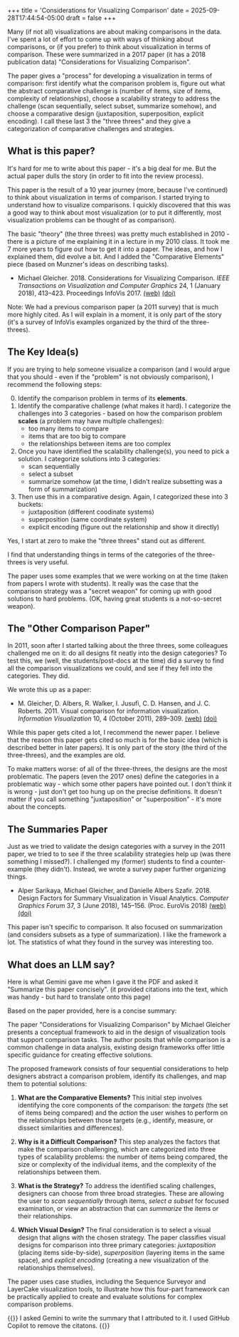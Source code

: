 +++
title = 'Considerations for Visualizing Comparison'
date = 2025-09-28T17:44:54-05:00
draft = false
+++

Many (if not all) visualizations are about making comparisons in the data. I've spent a lot of effort to come up with ways of thinking about comparisons, or (if you prefer) to think about visualization in terms of comparison. These were summarized in a 2017 paper (it has a 2018 publication data) "Considerations for Visualizing Comparison". 

The paper gives a "process" for developing a visualization in terms of comparison: first identify what the comparison problem is, figure out what the abstract comparative challenge is (number of items, size of items, complexity of relationships), choose a scalability strategy to address the challenge (scan sequentially, select subset, summarize somehow), and choose a comparative design (juxtaposition, superposition, explicit encoding). I call these last 3 the "three threes" and they give a categorization of comparative challenges and strategies.

<!--more-->

## What is this paper?

It's hard for me to write about this paper - it's a big deal for me. But the actual paper dulls the story (in order to fit into the review process). 

This paper is the result of a 10 year journey (more, because I've continued) to think about visualization in terms of comparison. I started trying to understand how to visualize comparisons. I quickly discovered that this was a good way to think about most visualization (or to put it differently, most visualization problems can be thought of as comparison).

The basic "theory" (the three threes) was pretty much established in 2010 - there is a picture of me explaining it in a lecture in my 2010 class. It took me 7 more years to figure out how to get it into a paper. The ideas, and how I explained them, did evolve a bit. And I added the "Comparative Elements" piece (based on Munzner's ideas on describing tasks).

+ Michael Gleicher. 2018. Considerations for Visualizing Comparison. *IEEE Transactions on Visualization and Computer Graphics* 24, 1 (January 2018), 413–423. Proceedings InfoVis 2017. [(web)](https://graphics.cs.wisc.edu/Papers/2018/Gle18/) [(doi)](https://doi.org/10.1109/TVCG.2017.2744199)

Note: We had a previous comparison paper (a 2011 survey) that is much more highly cited. As I will explain in a moment, it is only part of the story (it's a survey of InfoVis examples organized by the third of the three-threes).

## The Key Idea(s)

If you are trying to help someone visualize a comparison (and I would argue that you should - even if the "problem" is not obviously comparison), I recommend the following steps:

0. Identify the comparison problem in terms of its **elements**.
1. Identify the comparative challenge (what makes it hard). I categorize the challenges into 3 categories - based on how the comparison problem **scales** (a problem may have multiple challenges):
    - too many items to compare
    - items that are too big to compare
    - the relationships between items are too complex
2. Once you have identified the scalability challenge(s), you need to pick a solution. I categorize solutions into 3 categories:
    - scan sequentially
    - select a subset
    - summarize somehow (at the time, I didn't realize subsetting was a form of summarization)
3. Then use this in a comparative design. Again, I categorized these into 3 buckets:
    - juxtaposition (different coodinate systems)
    - superposition (same coordinate system)
    - explicit encoding (figure out the relationship and show it directly)

Yes, I start at zero to make the "three threes" stand out as different.

I find that understanding things in terms of the categories of the three-threes is very useful. 

The paper uses some examples that we were working on at the time (taken from papers I wrote with students). It really was the case that the comparison strategy was a "secret weapon" for coming up with good solutions to hard problems. (OK, having great students is a not-so-secret weapon).

## The "Other Comparison Paper"

In 2011, soon after I started talking about the three threes, some colleagues challenged me on it: do all designs fit neatly into the design categories? To test this, we (well, the students/post-docs at the time) did a survey to find all the comparison visualizations we could, and see if they fell into the categories. They did.

We wrote this up as a paper:
- M. Gleicher, D. Albers, R. Walker, I. Jusufi, C. D. Hansen, and J. C. Roberts. 2011. Visual comparison for information visualization. *Information Visualization* 10, 4 (October 2011), 289–309. [(web)](https://graphics.cs.wisc.edu/Papers/2011/GAWJHR11/) [(doi)](https://doi.org/10.1177/1473871611416549)

While this paper gets cited a lot, I recommend the newer paper. I believe that the reason this paper gets cited so much is for the basic idea (which is described better in later papers). It is only part of the story (the third of the three-threes), and the examples are old.

To make matters worse: of all of the three-threes, the designs are the most problematic. The papers (even the 2017 ones) define the categories in a problematic way - which some other papers have pointed out. I don't think it is wrong - just don't get too hung up on the precise definitions. It doesn't matter if you call something "juxtaposition" or "superposition" - it's more about the concepts.

## The Summaries Paper

Just as we tried to validate the design categories with a survey in the 2011 paper, we tried to to see if the three scalability strategies help up (was there something I missed?). I challenged my (former) students to find a counter-example (they didn't). Instead, we wrote a survey paper further organizing things.

- Alper Sarikaya, Michael Gleicher, and Danielle Albers Szafir. 2018. Design Factors for Summary Visualization in Visual Analytics. *Computer Graphics Forum* 37, 3 (June 2018), 145–156. (Proc. EuroVis 2018) [(web)](https://graphics.cs.wisc.edu/Papers/2018/SGA18/) [(doi)](https://doi.org/10.1111/cgf.13408)

This paper isn't specific to comparison. It also focused on summarization (and considers subsets as a type of summarization). I like the framework a lot. The statistics of what they found in the survey was interesting too.

## What does an LLM say?

Here is what Gemini gave me when I gave it the PDF and asked it "Summarize this paper concisely".  (it provided citations into the text, which was handy - but hard to translate onto this page)

Based on the paper provided, here is a concise summary:

The paper "Considerations for Visualizing Comparison" by Michael Gleicher presents a conceptual framework to aid in the design of visualization tools that support comparison tasks. The author posits that while comparison is a common challenge in data analysis, existing design frameworks offer little specific guidance for creating effective solutions.

The proposed framework consists of four sequential considerations to help designers abstract a comparison problem, identify its challenges, and map them to potential solutions:

1.  **What are the Comparative Elements?** This initial step involves identifying the core components of the comparison: the *targets* (the set of items being compared) and the *action* the user wishes to perform on the relationships between those targets (e.g., identify, measure, or dissect similarities and differences).

2.  **Why is it a Difficult Comparison?** This step analyzes the factors that make the comparison challenging, which are categorized into three types of scalability problems: the number of items being compared, the size or complexity of the individual items, and the complexity of the relationships between them.

3.  **What is the Strategy?** To address the identified scaling challenges, designers can choose from three broad strategies. These are allowing the user to *scan sequentially* through items, *select a subset* for focused examination, or view an abstraction that can *summarize* the items or their relationships.

4.  **Which Visual Design?** The final consideration is to select a visual design that aligns with the chosen strategy. The paper classifies visual designs for comparison into three primary categories: *juxtaposition* (placing items side-by-side), *superposition* (layering items in the same space), and *explicit encoding* (creating a new visualization of the relationships themselves).

The paper uses case studies, including the Sequence Surveyor and LayerCake visualization tools, to illustrate how this four-part framework can be practically applied to create and evaluate solutions for complex comparison problems.

{{<genai>}}
I asked Gemini to write the summary that I attributed to it. I used GitHub Copilot to remove the citatons.
{{</genai>}}